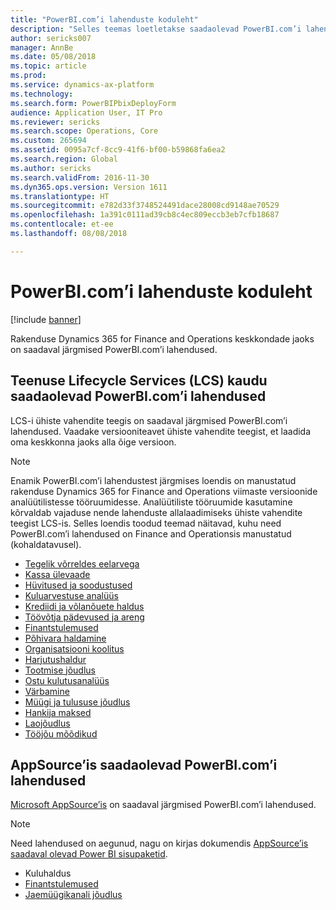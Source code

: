 ```yaml
---
title: "PowerBI.com’i lahenduste koduleht"
description: "Selles teemas loetletakse saadaolevad PowerBI.com’i lahendused ja osutatakse ressurssidele, kust lahenduste kohta lisateavet saab."
author: sericks007
manager: AnnBe
ms.date: 05/08/2018
ms.topic: article
ms.prod: 
ms.service: dynamics-ax-platform
ms.technology: 
ms.search.form: PowerBIPbixDeployForm
audience: Application User, IT Pro
ms.reviewer: sericks
ms.search.scope: Operations, Core
ms.custom: 265694
ms.assetid: 0095a7cf-8cc9-41f6-bf00-b59868fa6ea2
ms.search.region: Global
ms.author: sericks
ms.search.validFrom: 2016-11-30
ms.dyn365.ops.version: Version 1611
ms.translationtype: HT
ms.sourcegitcommit: e782d33f3748524491dace28008cd9148ae70529
ms.openlocfilehash: 1a391c0111ad39cb8c4ec809eccb3eb7cfb18687
ms.contentlocale: et-ee
ms.lasthandoff: 08/08/2018

---
```


# <a name="powerbicom-solutions-home-page"></a>PowerBI.com’i lahenduste koduleht

[!include [banner](../includes/banner.md)]

Rakenduse Dynamics 365 for Finance and Operations keskkondade jaoks on saadaval järgmised PowerBI.com’i lahendused.

## <a name="powerbicom-solutions-available-from-lifecycle-services-lcs"></a>Teenuse Lifecycle Services (LCS) kaudu saadaolevad PowerBI.com’i lahendused

LCS-i ühiste vahendite teegis on saadaval järgmised PowerBI.com’i lahendused. Vaadake versiooniteavet ühiste vahendite teegist, et laadida oma keskkonna jaoks alla õige versioon.

> [!NOTE]
> Enamik PowerBI.com’i lahendustest järgmises loendis on manustatud rakenduse Dynamics 365 for Finance and Operations viimaste versioonide analüütilistesse tööruumidesse. Analüütiliste tööruumide kasutamine kõrvaldab vajaduse nende lahenduste allalaadimiseks ühiste vahendite teegist LCS-is. Selles loendis toodud teemad näitavad, kuhu need PowerBI.com’i lahendused on Finance and Operationsis manustatud (kohaldatavusel).

- [Tegelik võrreldes eelarvega](ledger-budgets-power-bi.md)
- [Kassa ülevaade](../../financials/cash-bank-management/Cash-Overview-Power-BI-content.md)
- [Hüvitused ja soodustused](compensation-and-benefits-analysis-power-bi-content-pack.md)
- [Kuluarvestuse analüüs](cost-accounting-analysis-content-pack.md)
- [Krediidi ja võlanõuete haldus](../../financials/accounts-receivable/credit-collections-power-bi.md)
- [Töövõtja pädevused ja areng](employee-competencies-and-development-analysis-power-bi-content-pack.md)
- [Finantstulemused](financial-performance-power-bi-content-pack.md)
- [Põhivara haldamine](../../financials/fixed-assets/Fixed-asset-management-workspace.md)
- [Organisatsiooni koolitus](organizational-training-analysis-power-bi-content-pack.md)
- [Harjutushaldur](practice-manager-power-bi.md)
- [Tootmise jõudlus](production-performance-power-bi.md)
- [Ostu kulutusanalüüs](purchase-content-pack-for-power-bi.md)
- [Värbamine](recruiting-analysis-power-bi-content-pack.md)
- [Müügi ja tulususe jõudlus](sales-profitability-performance-content-pack.md)
- [Hankija maksed](../../financials/accounts-payable/Vendor-payments-workspace.md)
- [Laojõudlus](warehouse-power-bi-content.md)
- [Tööjõu mõõdikud](workforce-analysis-power-bi-content-pack.md)

## <a name="powerbicom-solutions-available-from-appsource"></a>AppSource’is saadaolevad PowerBI.com’i lahendused

[Microsoft AppSource’is](https://appsource.microsoft.com) on saadaval järgmised PowerBI.com’i lahendused.

> [!NOTE]
> Need lahendused on aegunud, nagu on kirjas dokumendis [AppSource’is saadaval olevad Power BI sisupaketid](../migration-upgrade/deprecated-features.md#power-bi-content-packs-available-on-appsource).

- Kuluhaldus
- [Finantstulemused](financial-performance-power-bi-content-pack.md)
- [Jaemüügikanali jõudlus ](retail-channel-performance-dashboard-power-bi-data.md)

